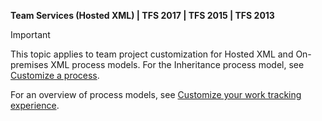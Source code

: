 

<p><b>Team Services (Hosted XML) | TFS 2017 | TFS 2015 | TFS 2013</b></p>

>[!IMPORTANT]  
>This topic applies to team project customization for Hosted XML and On-premises XML process models. For the Inheritance process model, see [Customize a process](/vsts/work/process/customize-process).
>
>For an overview of process models, see [Customize your work tracking experience](/vsts/work/customize/customize-work).  


